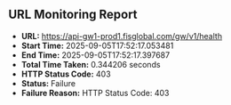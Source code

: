 ## URL Monitoring Report

- **URL:** https://api-gw1-prod1.fisglobal.com/gw/v1/health
- **Start Time:** 2025-09-05T17:52:17.053481
- **End Time:** 2025-09-05T17:52:17.397687
- **Total Time Taken:** 0.344206 seconds
- **HTTP Status Code:** 403
- **Status:** Failure
- **Failure Reason:** HTTP Status Code: 403
